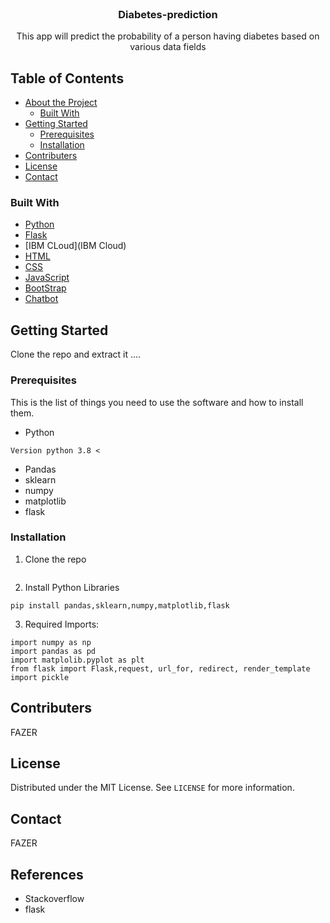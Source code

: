 <br />


  <h3 align="center">Diabetes-prediction</h3>

  <p align="center">
    This app will predict the probability of a person having diabetes based on various data fields
    <br />
   
  
    
  </p>
</p>



<!-- TABLE OF CONTENTS -->
## Table of Contents

* [About the Project](#about-the-project)
  * [Built With](#built-with)
* [Getting Started](#getting-started)
  * [Prerequisites](#prerequisites)
  * [Installation](#installation)
* [Contributers](#contributers)
* [License](#license)
* [Contact](#contact)


<!-- ABOUT THE PROJECT -->




### Built With

* [Python](python)
* [Flask](flask)
* [IBM CLoud](IBM Cloud)
* [HTML](HTML)
* [CSS](CSS)
* [JavaScript](JavaScript)
* [BootStrap](BootStrap)
* [Chatbot](Chatbot)

<!-- GETTING STARTED -->
## Getting Started

Clone the repo and extract it ....

### Prerequisites

This is the list of things you need to use the software and how to install them.
* Python
```
Version python 3.8 <
```
* Pandas
* sklearn
* numpy
* matplotlib
* flask

### Installation
 
1. Clone the repo
```
```
2. Install Python Libraries
```
pip install pandas,sklearn,numpy,matplotlib,flask

```

3. Required Imports:
```
import numpy as np
import pandas as pd
import matplolib.pyplot as plt
from flask import Flask,request, url_for, redirect, render_template
import pickle
```
## Contributers

FAZER



<!-- LICENSE -->
## License

Distributed under the MIT License. See `LICENSE` for more information.



<!-- CONTACT -->
## Contact
FAZER 


## References
* Stackoverflow
* flask
